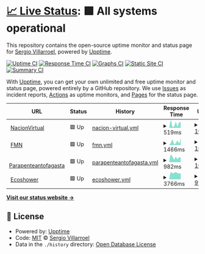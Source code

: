# [📈 Live Status](https://nacionvirtualchile.github.io/WebMonitor): <!--live status--> **🟩 All systems operational**

This repository contains the open-source uptime monitor and status page for [Sergio Villarroel](nacionvirtual.cl), powered by [Upptime](https://github.com/upptime/upptime).

[![Uptime CI](https://github.com/nacionvirtualchile/WebMonitor/workflows/Uptime%20CI/badge.svg)](https://github.com/nacionvirtualchile/WebMonitor/actions?query=workflow%3A%22Uptime+CI%22)
[![Response Time CI](https://github.com/nacionvirtualchile/WebMonitor/workflows/Response%20Time%20CI/badge.svg)](https://github.com/nacionvirtualchile/WebMonitor/actions?query=workflow%3A%22Response+Time+CI%22)
[![Graphs CI](https://github.com/nacionvirtualchile/WebMonitor/workflows/Graphs%20CI/badge.svg)](https://github.com/nacionvirtualchile/WebMonitor/actions?query=workflow%3A%22Graphs+CI%22)
[![Static Site CI](https://github.com/nacionvirtualchile/WebMonitor/workflows/Static%20Site%20CI/badge.svg)](https://github.com/nacionvirtualchile/WebMonitor/actions?query=workflow%3A%22Static+Site+CI%22)
[![Summary CI](https://github.com/nacionvirtualchile/WebMonitor/workflows/Summary%20CI/badge.svg)](https://github.com/nacionvirtualchile/WebMonitor/actions?query=workflow%3A%22Summary+CI%22)

With [Upptime](https://upptime.js.org), you can get your own unlimited and free uptime monitor and status page, powered entirely by a GitHub repository. We use [Issues](https://github.com/nacionvirtualchile/WebMonitor/issues) as incident reports, [Actions](https://github.com/nacionvirtualchile/WebMonitor/actions) as uptime monitors, and [Pages](https://nacionvirtualchile.github.io/WebMonitor) for the status page.

<!--start: status pages-->
<!-- This summary is generated by Upptime (https://github.com/upptime/upptime) -->
<!-- Do not edit this manually, your changes will be overwritten -->
<!-- prettier-ignore -->
| URL | Status | History | Response Time | Uptime |
| --- | ------ | ------- | ------------- | ------ |
| <img alt="" src="https://icons.duckduckgo.com/ip3/www.nacionvirtual.cl.ico" height="13"> [NacionVirtual](https://www.nacionvirtual.cl) | 🟩 Up | [nacion-virtual.yml](https://github.com/nacionvirtualchile/WebMonitor/commits/HEAD/history/nacion-virtual.yml) | <details><summary><img alt="Response time graph" src="./graphs/nacion-virtual/response-time-week.png" height="20"> 519ms</summary><br><a href="https://nacionvirtualchile.github.io/webmonitor/history/nacion-virtual"><img alt="Response time 855" src="https://img.shields.io/endpoint?url=https%3A%2F%2Fraw.githubusercontent.com%2Fnacionvirtualchile%2FWebMonitor%2FHEAD%2Fapi%2Fnacion-virtual%2Fresponse-time.json"></a><br><a href="https://nacionvirtualchile.github.io/webmonitor/history/nacion-virtual"><img alt="24-hour response time 768" src="https://img.shields.io/endpoint?url=https%3A%2F%2Fraw.githubusercontent.com%2Fnacionvirtualchile%2FWebMonitor%2FHEAD%2Fapi%2Fnacion-virtual%2Fresponse-time-day.json"></a><br><a href="https://nacionvirtualchile.github.io/webmonitor/history/nacion-virtual"><img alt="7-day response time 519" src="https://img.shields.io/endpoint?url=https%3A%2F%2Fraw.githubusercontent.com%2Fnacionvirtualchile%2FWebMonitor%2FHEAD%2Fapi%2Fnacion-virtual%2Fresponse-time-week.json"></a><br><a href="https://nacionvirtualchile.github.io/webmonitor/history/nacion-virtual"><img alt="30-day response time 490" src="https://img.shields.io/endpoint?url=https%3A%2F%2Fraw.githubusercontent.com%2Fnacionvirtualchile%2FWebMonitor%2FHEAD%2Fapi%2Fnacion-virtual%2Fresponse-time-month.json"></a><br><a href="https://nacionvirtualchile.github.io/webmonitor/history/nacion-virtual"><img alt="1-year response time 855" src="https://img.shields.io/endpoint?url=https%3A%2F%2Fraw.githubusercontent.com%2Fnacionvirtualchile%2FWebMonitor%2FHEAD%2Fapi%2Fnacion-virtual%2Fresponse-time-year.json"></a></details> | <details><summary><a href="https://nacionvirtualchile.github.io/webmonitor/history/nacion-virtual">100.00%</a></summary><a href="https://nacionvirtualchile.github.io/webmonitor/history/nacion-virtual"><img alt="All-time uptime 98.18%" src="https://img.shields.io/endpoint?url=https%3A%2F%2Fraw.githubusercontent.com%2Fnacionvirtualchile%2FWebMonitor%2FHEAD%2Fapi%2Fnacion-virtual%2Fuptime.json"></a><br><a href="https://nacionvirtualchile.github.io/webmonitor/history/nacion-virtual"><img alt="24-hour uptime 100.00%" src="https://img.shields.io/endpoint?url=https%3A%2F%2Fraw.githubusercontent.com%2Fnacionvirtualchile%2FWebMonitor%2FHEAD%2Fapi%2Fnacion-virtual%2Fuptime-day.json"></a><br><a href="https://nacionvirtualchile.github.io/webmonitor/history/nacion-virtual"><img alt="7-day uptime 100.00%" src="https://img.shields.io/endpoint?url=https%3A%2F%2Fraw.githubusercontent.com%2Fnacionvirtualchile%2FWebMonitor%2FHEAD%2Fapi%2Fnacion-virtual%2Fuptime-week.json"></a><br><a href="https://nacionvirtualchile.github.io/webmonitor/history/nacion-virtual"><img alt="30-day uptime 100.00%" src="https://img.shields.io/endpoint?url=https%3A%2F%2Fraw.githubusercontent.com%2Fnacionvirtualchile%2FWebMonitor%2FHEAD%2Fapi%2Fnacion-virtual%2Fuptime-month.json"></a><br><a href="https://nacionvirtualchile.github.io/webmonitor/history/nacion-virtual"><img alt="1-year uptime 98.18%" src="https://img.shields.io/endpoint?url=https%3A%2F%2Fraw.githubusercontent.com%2Fnacionvirtualchile%2FWebMonitor%2FHEAD%2Fapi%2Fnacion-virtual%2Fuptime-year.json"></a></details>
| <img alt="" src="https://icons.duckduckgo.com/ip3/www.fmn.cl.ico" height="13"> [FMN](https://www.fmn.cl) | 🟩 Up | [fmn.yml](https://github.com/nacionvirtualchile/WebMonitor/commits/HEAD/history/fmn.yml) | <details><summary><img alt="Response time graph" src="./graphs/fmn/response-time-week.png" height="20"> 1466ms</summary><br><a href="https://nacionvirtualchile.github.io/webmonitor/history/fmn"><img alt="Response time 1318" src="https://img.shields.io/endpoint?url=https%3A%2F%2Fraw.githubusercontent.com%2Fnacionvirtualchile%2FWebMonitor%2FHEAD%2Fapi%2Ffmn%2Fresponse-time.json"></a><br><a href="https://nacionvirtualchile.github.io/webmonitor/history/fmn"><img alt="24-hour response time 3144" src="https://img.shields.io/endpoint?url=https%3A%2F%2Fraw.githubusercontent.com%2Fnacionvirtualchile%2FWebMonitor%2FHEAD%2Fapi%2Ffmn%2Fresponse-time-day.json"></a><br><a href="https://nacionvirtualchile.github.io/webmonitor/history/fmn"><img alt="7-day response time 1466" src="https://img.shields.io/endpoint?url=https%3A%2F%2Fraw.githubusercontent.com%2Fnacionvirtualchile%2FWebMonitor%2FHEAD%2Fapi%2Ffmn%2Fresponse-time-week.json"></a><br><a href="https://nacionvirtualchile.github.io/webmonitor/history/fmn"><img alt="30-day response time 1878" src="https://img.shields.io/endpoint?url=https%3A%2F%2Fraw.githubusercontent.com%2Fnacionvirtualchile%2FWebMonitor%2FHEAD%2Fapi%2Ffmn%2Fresponse-time-month.json"></a><br><a href="https://nacionvirtualchile.github.io/webmonitor/history/fmn"><img alt="1-year response time 1318" src="https://img.shields.io/endpoint?url=https%3A%2F%2Fraw.githubusercontent.com%2Fnacionvirtualchile%2FWebMonitor%2FHEAD%2Fapi%2Ffmn%2Fresponse-time-year.json"></a></details> | <details><summary><a href="https://nacionvirtualchile.github.io/webmonitor/history/fmn">100.00%</a></summary><a href="https://nacionvirtualchile.github.io/webmonitor/history/fmn"><img alt="All-time uptime 98.10%" src="https://img.shields.io/endpoint?url=https%3A%2F%2Fraw.githubusercontent.com%2Fnacionvirtualchile%2FWebMonitor%2FHEAD%2Fapi%2Ffmn%2Fuptime.json"></a><br><a href="https://nacionvirtualchile.github.io/webmonitor/history/fmn"><img alt="24-hour uptime 100.00%" src="https://img.shields.io/endpoint?url=https%3A%2F%2Fraw.githubusercontent.com%2Fnacionvirtualchile%2FWebMonitor%2FHEAD%2Fapi%2Ffmn%2Fuptime-day.json"></a><br><a href="https://nacionvirtualchile.github.io/webmonitor/history/fmn"><img alt="7-day uptime 100.00%" src="https://img.shields.io/endpoint?url=https%3A%2F%2Fraw.githubusercontent.com%2Fnacionvirtualchile%2FWebMonitor%2FHEAD%2Fapi%2Ffmn%2Fuptime-week.json"></a><br><a href="https://nacionvirtualchile.github.io/webmonitor/history/fmn"><img alt="30-day uptime 99.94%" src="https://img.shields.io/endpoint?url=https%3A%2F%2Fraw.githubusercontent.com%2Fnacionvirtualchile%2FWebMonitor%2FHEAD%2Fapi%2Ffmn%2Fuptime-month.json"></a><br><a href="https://nacionvirtualchile.github.io/webmonitor/history/fmn"><img alt="1-year uptime 98.10%" src="https://img.shields.io/endpoint?url=https%3A%2F%2Fraw.githubusercontent.com%2Fnacionvirtualchile%2FWebMonitor%2FHEAD%2Fapi%2Ffmn%2Fuptime-year.json"></a></details>
| <img alt="" src="https://icons.duckduckgo.com/ip3/parapenteantofagasta.cl.ico" height="13"> [Parapenteantofagasta](https://parapenteantofagasta.cl) | 🟩 Up | [parapenteantofagasta.yml](https://github.com/nacionvirtualchile/WebMonitor/commits/HEAD/history/parapenteantofagasta.yml) | <details><summary><img alt="Response time graph" src="./graphs/parapenteantofagasta/response-time-week.png" height="20"> 982ms</summary><br><a href="https://nacionvirtualchile.github.io/webmonitor/history/parapenteantofagasta"><img alt="Response time 1309" src="https://img.shields.io/endpoint?url=https%3A%2F%2Fraw.githubusercontent.com%2Fnacionvirtualchile%2FWebMonitor%2FHEAD%2Fapi%2Fparapenteantofagasta%2Fresponse-time.json"></a><br><a href="https://nacionvirtualchile.github.io/webmonitor/history/parapenteantofagasta"><img alt="24-hour response time 913" src="https://img.shields.io/endpoint?url=https%3A%2F%2Fraw.githubusercontent.com%2Fnacionvirtualchile%2FWebMonitor%2FHEAD%2Fapi%2Fparapenteantofagasta%2Fresponse-time-day.json"></a><br><a href="https://nacionvirtualchile.github.io/webmonitor/history/parapenteantofagasta"><img alt="7-day response time 982" src="https://img.shields.io/endpoint?url=https%3A%2F%2Fraw.githubusercontent.com%2Fnacionvirtualchile%2FWebMonitor%2FHEAD%2Fapi%2Fparapenteantofagasta%2Fresponse-time-week.json"></a><br><a href="https://nacionvirtualchile.github.io/webmonitor/history/parapenteantofagasta"><img alt="30-day response time 1117" src="https://img.shields.io/endpoint?url=https%3A%2F%2Fraw.githubusercontent.com%2Fnacionvirtualchile%2FWebMonitor%2FHEAD%2Fapi%2Fparapenteantofagasta%2Fresponse-time-month.json"></a><br><a href="https://nacionvirtualchile.github.io/webmonitor/history/parapenteantofagasta"><img alt="1-year response time 1309" src="https://img.shields.io/endpoint?url=https%3A%2F%2Fraw.githubusercontent.com%2Fnacionvirtualchile%2FWebMonitor%2FHEAD%2Fapi%2Fparapenteantofagasta%2Fresponse-time-year.json"></a></details> | <details><summary><a href="https://nacionvirtualchile.github.io/webmonitor/history/parapenteantofagasta">100.00%</a></summary><a href="https://nacionvirtualchile.github.io/webmonitor/history/parapenteantofagasta"><img alt="All-time uptime 98.13%" src="https://img.shields.io/endpoint?url=https%3A%2F%2Fraw.githubusercontent.com%2Fnacionvirtualchile%2FWebMonitor%2FHEAD%2Fapi%2Fparapenteantofagasta%2Fuptime.json"></a><br><a href="https://nacionvirtualchile.github.io/webmonitor/history/parapenteantofagasta"><img alt="24-hour uptime 100.00%" src="https://img.shields.io/endpoint?url=https%3A%2F%2Fraw.githubusercontent.com%2Fnacionvirtualchile%2FWebMonitor%2FHEAD%2Fapi%2Fparapenteantofagasta%2Fuptime-day.json"></a><br><a href="https://nacionvirtualchile.github.io/webmonitor/history/parapenteantofagasta"><img alt="7-day uptime 100.00%" src="https://img.shields.io/endpoint?url=https%3A%2F%2Fraw.githubusercontent.com%2Fnacionvirtualchile%2FWebMonitor%2FHEAD%2Fapi%2Fparapenteantofagasta%2Fuptime-week.json"></a><br><a href="https://nacionvirtualchile.github.io/webmonitor/history/parapenteantofagasta"><img alt="30-day uptime 99.94%" src="https://img.shields.io/endpoint?url=https%3A%2F%2Fraw.githubusercontent.com%2Fnacionvirtualchile%2FWebMonitor%2FHEAD%2Fapi%2Fparapenteantofagasta%2Fuptime-month.json"></a><br><a href="https://nacionvirtualchile.github.io/webmonitor/history/parapenteantofagasta"><img alt="1-year uptime 98.13%" src="https://img.shields.io/endpoint?url=https%3A%2F%2Fraw.githubusercontent.com%2Fnacionvirtualchile%2FWebMonitor%2FHEAD%2Fapi%2Fparapenteantofagasta%2Fuptime-year.json"></a></details>
| <img alt="" src="https://icons.duckduckgo.com/ip3/ecoshower.cl.ico" height="13"> [Ecoshower](https://ecoshower.cl) | 🟩 Up | [ecoshower.yml](https://github.com/nacionvirtualchile/WebMonitor/commits/HEAD/history/ecoshower.yml) | <details><summary><img alt="Response time graph" src="./graphs/ecoshower/response-time-week.png" height="20"> 3766ms</summary><br><a href="https://nacionvirtualchile.github.io/webmonitor/history/ecoshower"><img alt="Response time 6285" src="https://img.shields.io/endpoint?url=https%3A%2F%2Fraw.githubusercontent.com%2Fnacionvirtualchile%2FWebMonitor%2FHEAD%2Fapi%2Fecoshower%2Fresponse-time.json"></a><br><a href="https://nacionvirtualchile.github.io/webmonitor/history/ecoshower"><img alt="24-hour response time 3708" src="https://img.shields.io/endpoint?url=https%3A%2F%2Fraw.githubusercontent.com%2Fnacionvirtualchile%2FWebMonitor%2FHEAD%2Fapi%2Fecoshower%2Fresponse-time-day.json"></a><br><a href="https://nacionvirtualchile.github.io/webmonitor/history/ecoshower"><img alt="7-day response time 3766" src="https://img.shields.io/endpoint?url=https%3A%2F%2Fraw.githubusercontent.com%2Fnacionvirtualchile%2FWebMonitor%2FHEAD%2Fapi%2Fecoshower%2Fresponse-time-week.json"></a><br><a href="https://nacionvirtualchile.github.io/webmonitor/history/ecoshower"><img alt="30-day response time 3676" src="https://img.shields.io/endpoint?url=https%3A%2F%2Fraw.githubusercontent.com%2Fnacionvirtualchile%2FWebMonitor%2FHEAD%2Fapi%2Fecoshower%2Fresponse-time-month.json"></a><br><a href="https://nacionvirtualchile.github.io/webmonitor/history/ecoshower"><img alt="1-year response time 6285" src="https://img.shields.io/endpoint?url=https%3A%2F%2Fraw.githubusercontent.com%2Fnacionvirtualchile%2FWebMonitor%2FHEAD%2Fapi%2Fecoshower%2Fresponse-time-year.json"></a></details> | <details><summary><a href="https://nacionvirtualchile.github.io/webmonitor/history/ecoshower">99.89%</a></summary><a href="https://nacionvirtualchile.github.io/webmonitor/history/ecoshower"><img alt="All-time uptime 97.72%" src="https://img.shields.io/endpoint?url=https%3A%2F%2Fraw.githubusercontent.com%2Fnacionvirtualchile%2FWebMonitor%2FHEAD%2Fapi%2Fecoshower%2Fuptime.json"></a><br><a href="https://nacionvirtualchile.github.io/webmonitor/history/ecoshower"><img alt="24-hour uptime 99.20%" src="https://img.shields.io/endpoint?url=https%3A%2F%2Fraw.githubusercontent.com%2Fnacionvirtualchile%2FWebMonitor%2FHEAD%2Fapi%2Fecoshower%2Fuptime-day.json"></a><br><a href="https://nacionvirtualchile.github.io/webmonitor/history/ecoshower"><img alt="7-day uptime 99.89%" src="https://img.shields.io/endpoint?url=https%3A%2F%2Fraw.githubusercontent.com%2Fnacionvirtualchile%2FWebMonitor%2FHEAD%2Fapi%2Fecoshower%2Fuptime-week.json"></a><br><a href="https://nacionvirtualchile.github.io/webmonitor/history/ecoshower"><img alt="30-day uptime 99.97%" src="https://img.shields.io/endpoint?url=https%3A%2F%2Fraw.githubusercontent.com%2Fnacionvirtualchile%2FWebMonitor%2FHEAD%2Fapi%2Fecoshower%2Fuptime-month.json"></a><br><a href="https://nacionvirtualchile.github.io/webmonitor/history/ecoshower"><img alt="1-year uptime 97.72%" src="https://img.shields.io/endpoint?url=https%3A%2F%2Fraw.githubusercontent.com%2Fnacionvirtualchile%2FWebMonitor%2FHEAD%2Fapi%2Fecoshower%2Fuptime-year.json"></a></details>

<!--end: status pages-->

[**Visit our status website →**](https://nacionvirtualchile.github.io/WebMonitor)

## 📄 License

- Powered by: [Upptime](https://github.com/upptime/upptime)
- Code: [MIT](./LICENSE) © [Sergio Villarroel](nacionvirtual.cl)
- Data in the `./history` directory: [Open Database License](https://opendatacommons.org/licenses/odbl/1-0/)
